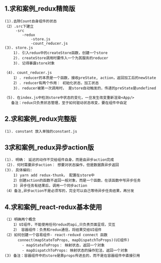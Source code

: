 ## 1.求和案例_redux精简版
    (1).去除Count自身组件的状态
    （2）.src下建立
         -src
            -redux
                -store.js
                -count_reducer.js
    (3). store.js
        1). 引入redux中的createStore函数，创建一个store
        2). createStore调用时要传入一个为其服务的reducer
        3). 记得暴露store对象
    
    （4). count_reducer.js
        1）. reducer的本质是一个函数，接收preState, action，返回加工后的newState
        2）. reducer有两个作用： 初始化状态，加工状态
        3). reducer被第一次调用时， 是store自动触发的，传递的preState是undefined
    
    （5). 在index.js中检测store中状态的变化，一旦发生改变重新渲染<App/>
       备注：redux只负责状态管理，至于如何驱动状态改变，要在组件中自定

## 2.求和案例_redux完整版
    (1). constant 放入单独的constant.js

## 3求和案例_redux异步action版
    (1). 明确： 延迟的动作不交给组件自身，而是由异步action完成
    （2). 何时需要异步action： 想要对状态操作，但是数据靠异步返回
    (3). 具体编码:
        1) yarn add redux-thunk， 配置在store中
        2）创建action的函数不返回一般对象，而是一个函数，在该函数中写异步任务
        3) 异步任务有结果后，调用一个同步action
    （4）备注,异步action不是必须写的，完全可以自己等待异步任务结果，再分发

## 4.求和案例_react-redux基本使用
    （1）明确两个概念
        1）UI组件，不能使用任何redux的api,只负责页面呈现，交互
        2） 容器组件：负责和redux通信，将结果交给UI组件
    （2）如何创建一个容易组件- react-reduxd connect 函数
          connect(mapStateToProps, mapDispatchToProps)(UI组件)
            - mapStateToProps： 映射状态，返回一个对象
            - mapDispatchToProps: 映射状态的操作犯法，返回一个对象
    (3) 备注：容器组件中的store是靠props传进去的，而不是在容器组件中直接引用
